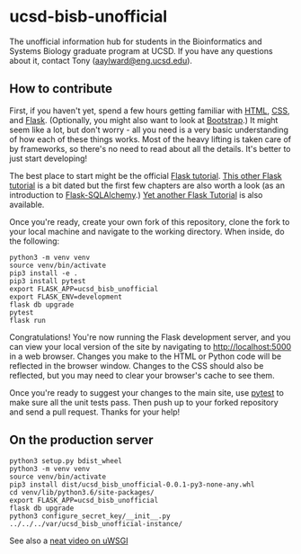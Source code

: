 # ucsd-bisb-unofficial
The unofficial information hub for students in the Bioinformatics and Systems Biology graduate program at UCSD. If you have any questions about it, contact Tony (aaylward@eng.ucsd.edu).

## How to contribute
First, if you haven't yet, spend a few hours getting familiar with [HTML](https://developer.mozilla.org/en-US/docs/Learn/HTML), [CSS](https://developer.mozilla.org/en-US/docs/Learn/CSS), and [Flask](http://flask.pocoo.org). (Optionally, you might also want to look at [Bootstrap](https://getbootstrap.com/docs/4.1/getting-started/introduction/).) It might seem like a lot, but don't worry - all you need is a very basic understanding of how each of these things works. Most of the heavy lifting is taken care of by frameworks, so there's no need to read about all the details. It's better to just start developing!

The best place to start might be the official [Flask tutorial](http://flask.pocoo.org/docs/1.0/tutorial/). [This other Flask tutorial](https://blog.miguelgrinberg.com/post/the-flask-mega-tutorial-part-i-hello-world) is a bit dated but the first few chapters are also worth a look (as an introduction to [Flask-SQLAlchemy](http://flask-sqlalchemy.pocoo.org/2.3/).) [Yet another Flask Tutorial](http://www.patricksoftwareblog.com/flask-tutorial/) is also available.

Once you're ready, create your own fork of this repository, clone the fork to your local machine and navigate to the working directory. When inside, do the following:
```
python3 -m venv venv
source venv/bin/activate
pip3 install -e .
pip3 install pytest
export FLASK_APP=ucsd_bisb_unofficial
export FLASK_ENV=development
flask db upgrade
pytest
flask run
```
Congratulations! You're now running the Flask development server, and you can view your local version of the site by navigating to [http://localhost:5000](http://localhost:5000) in a web browser. Changes you make to the HTML or Python code will be reflected in the browser window. Changes to the CSS should also be reflected, but you may need to clear your browser's cache to see them.

Once you're ready to suggest your changes to the main site, use [pytest](https://docs.pytest.org/en/latest/) to make sure all the unit tests pass. Then push up to your forked repository and send a pull request. Thanks for your help!

## On the production server
```
python3 setup.py bdist_wheel
python3 -m venv venv
source venv/bin/activate
pip3 install dist/ucsd_bisb_unofficial-0.0.1-py3-none-any.whl
cd venv/lib/python3.6/site-packages/
export FLASK_APP=ucsd_bisb_unofficial
flask db upgrade
python3 configure_secret_key/__init__.py ../../../var/ucsd_bisb_unofficial-instance/
```
See also a [neat video on uWSGI](https://www.youtube.com/watch?v=2IeSPvkQEtw)
